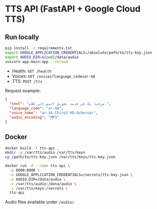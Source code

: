 # TTS API (FastAPI + Google Cloud TTS)

## Run locally

```bash
pip install -r requirements.txt
export GOOGLE_APPLICATION_CREDENTIALS=/absolute/path/to/tts-key.json
export AUDIO_DIR=$(pwd)/data/audio
uvicorn app.main:app --reload
```

- Health: `GET /health`
- Voices: `GET /voices?language_code=ar-XA`
- TTS: `POST /tts`

Request example:

```json
{
  "text": "مرحبا بك في خدمة تحويل النص إلى كلام.",
  "language_code": "ar-XA",
  "voice_name": "ar-XA-Chirp3-HD-Achernar",
  "audio_encoding": "MP3"
}
```

## Docker

```bash
docker build -t tts-api .
mkdir -p /var/tts/audio /var/tts/keys
cp /path/to/tts-key.json /var/tts/keys/tts-key.json

docker run -d --name tts-api \
  -p 8000:8000 \
  -e GOOGLE_APPLICATION_CREDENTIALS=/secrets/tts-key.json \
  -e AUDIO_DIR=/data/audio \
  -v /var/tts/audio:/data/audio \
  -v /var/tts/keys:/secrets \
  tts-api
```

Audio files available under `/audio/`.
